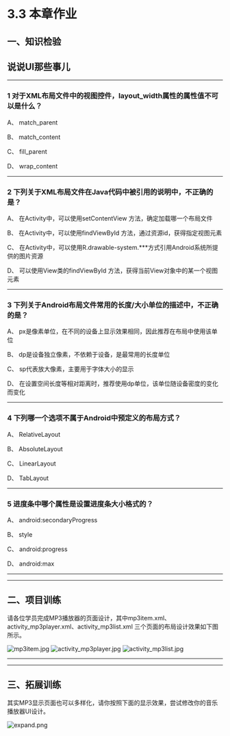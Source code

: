# 3.3 本章作业

## 一、知识检验

> 
## 说说UI那些事儿

----

### 1 对于XML布局文件中的视图控件，layout_width属性的属性值不可以是什么？

A、 match_parent

B、 match_content

C、 fill_parent

D、 wrap_content

----

### 2 下列关于XML布局文件在Java代码中被引用的说明中，不正确的是？

A、 在Activity中，可以使用setContentView 方法，确定加载哪一个布局文件

B、 在Activity中，可以使用findViewById 方法，通过资源id，获得指定视图元素

C、 在Activity中，可以使用R.drawable-system.\*\*\*方式引用Android系统所提供的图片资源

D、 可以使用View类的findViewById 方法，获得当前View对象中的某一个视图元素


----

### 3 下列关于Android布局文件常用的长度/大小单位的描述中，不正确的是？

A、 px是像素单位，在不同的设备上显示效果相同，因此推荐在布局中使用该单位

B、 dp是设备独立像素，不依赖于设备，是最常用的长度单位

C、 sp代表放大像素，主要用于字体大小的显示

D、 在设置空间长度等相对距离时，推荐使用dp单位，该单位随设备密度的变化而变化

----

### 4 下列哪一个选项不属于Android中预定义的布局方式？

A、 RelativeLayout

B、 AbsoluteLayout

C、 LinearLayout

D、 TabLayout

----

### 5 进度条中哪个属性是设置进度条大小格式的？

A、 android:secondaryProgress

B、 style

C、 android:progress

D、 android:max

----

----

## 二、项目训练

请各位学员完成MP3播放器的页面设计，其中mp3item.xml、activity_mp3player.xml、activity_mp3list.xml 三个页面的布局设计效果如下图所示。

![mp3item.jpg](/images/chapter3/mp3item.jpg)
![activity_mp3player.jpg](/images/chapter3/activity_mp3player.jpg)
![activity_mp3list.jpg](/images/chapter3/activity_mp3list.jpg)

----

----

## 三、拓展训练

其实MP3显示页面也可以多样化，请你按照下面的显示效果，尝试修改你的音乐播放器UI设计。

![expand.png](/images/chapter3/expand.png)